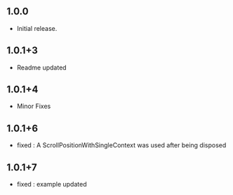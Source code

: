## 1.0.0

* Initial release.

## 1.0.1+3

* Readme updated

## 1.0.1+4

* Minor Fixes

## 1.0.1+6

* fixed : A ScrollPositionWithSingleContext was used after being disposed

## 1.0.1+7

* fixed : example updated

